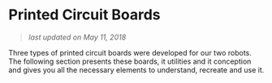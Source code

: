 # Printed Circuit Boards

>*last updated on May 11, 2018*
> 

Three types of printed circuit boards were developed for our two robots. The following section presents these boards, it utilities and it conception 
and gives you all the necessary elements to understand, recreate and use it. 






